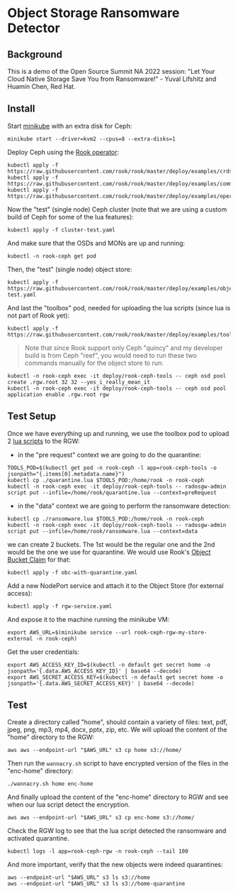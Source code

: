 # Object Storage Ransomware Detector

## Background

This is a demo of the Open Source Summit NA 2022 session: "Let Your Cloud Native Storage Save You from Ransomware!" - Yuval Lifshitz and Huamin Chen, Red Hat.

## Install

Start [minikube](https://minikube.sigs.k8s.io/docs/start/) with an extra disk for Ceph:

```console
minikube start --driver=kvm2 --cpus=8 --extra-disks=1
```

Deploy Ceph using the [Rook operator](https://rook.io/docs/rook/v1.9/Getting-Started/quickstart/):

```console
kubectl apply -f https://raw.githubusercontent.com/rook/rook/master/deploy/examples/crds.yaml
kubectl apply -f https://raw.githubusercontent.com/rook/rook/master/deploy/examples/common.yaml
kubectl apply -f https://raw.githubusercontent.com/rook/rook/master/deploy/examples/operator.yaml
```

Now the "test" (single node) Ceph cluster (note that we are using a custom build of Ceph for some of the lua features):

```console
kubectl apply -f cluster-test.yaml
```

And make sure that the OSDs and MONs are up and running:

```console
kubectl -n rook-ceph get pod
```

Then, the "test" (single node) object store:

```console
kubectl apply -f https://raw.githubusercontent.com/rook/rook/master/deploy/examples/object-test.yaml
```

And last the "toolbox" pod, needed for uploading the lua scripts (since lua is not part of Rook yet):

```console
kubectl apply -f https://raw.githubusercontent.com/rook/rook/master/deploy/examples/toolbox.yaml
```

> Note that since Rook support only Ceph "quincy" and my developer build is from Ceph "reef", you would need to run these two commands manually for the object store to run:
``` console
kubectl -n rook-ceph exec -it deploy/rook-ceph-tools -- ceph osd pool create .rgw.root 32 32 --yes_i_really_mean_it
kubectl -n rook-ceph exec -it deploy/rook-ceph-tools -- ceph osd pool application enable .rgw.root rgw
```

## Test Setup

Once we have everything up and running, we use the toolbox pod to upload 2 [lua scripts](https://docs.ceph.com/en/latest/radosgw/lua-scripting/) to the RGW:

* in the "pre request" context we are going to do the quarantine:

```console
TOOLS_POD=$(kubectl get pod -n rook-ceph -l app=rook-ceph-tools -o jsonpath="{.items[0].metadata.name}")
kubectl cp ./quarantine.lua $TOOLS_POD:/home/rook -n rook-ceph
kubectl -n rook-ceph exec -it deploy/rook-ceph-tools -- radosgw-admin script put --infile=/home/rook/quarantine.lua --context=preRequest
```

* in the "data" context we are going to perform the ransomware detection:

```console
kubectl cp ./ransomware.lua $TOOLS_POD:/home/rook -n rook-ceph
kubectl -n rook-ceph exec -it deploy/rook-ceph-tools -- radosgw-admin script put --infile=/home/rook/ransomware.lua --context=data
```

we can create 2 buckets. The 1st would be the regular one and the 2nd would be the one we use for quarantine.
We would use Rook's [Object Bucket Claim](https://rook.io/docs/rook/v1.9/ceph-object-bucket-claim.html) for that:

```console
kubectl apply -f obc-with-quarantine.yaml
```

Add a new NodePort service and attach it to the Object Store (for external access):

```console
kubectl apply -f rgw-service.yaml
```

And expose it to the machine running the minikube VM:

```console
export AWS_URL=$(minikube service --url rook-ceph-rgw-my-store-external -n rook-ceph)
```

Get the user credentials:

```console
export AWS_ACCESS_KEY_ID=$(kubectl -n default get secret home -o jsonpath='{.data.AWS_ACCESS_KEY_ID}' | base64 --decode)
export AWS_SECRET_ACCESS_KEY=$(kubectl -n default get secret home -o jsonpath='{.data.AWS_SECRET_ACCESS_KEY}' | base64 --decode)
```

## Test

Create a directory called "home", should contain a variety of files: text, pdf, jpeg, png, mp3, mp4, docx, pptx, zip, etc.
We will upload the content of the "home" directory to the RGW:

```console
aws aws --endpoint-url "$AWS_URL" s3 cp home s3://home/
```

Then run the `wannacry.sh` script to have encrypted version of the files in the "enc-home" directory:

```console
./wannacry.sh home enc-home
```

And finally upload the content of the "enc-home" directory to RGW and see when our lua script detect the encryption.


```console
aws aws --endpoint-url "$AWS_URL" s3 cp enc-home s3://home/
```

Check the RGW log to see that the lua script detected the ransomware and activated quarantine.

```console
kubectl logs -l app=rook-ceph-rgw -n rook-ceph --tail 100
```

And more important, verify that the new objects were indeed quarantines:

```console
aws --endpoint-url "$AWS_URL" s3 ls s3://home
aws --endpoint-url "$AWS_URL" s3 ls s3://home-quarantine
```


